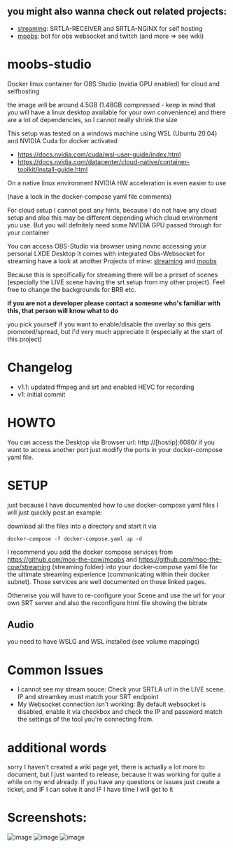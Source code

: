## you might also wanna check out related projects:
+ [streaming](https://github.com/moo-the-cow/streaming): SRTLA-RECEIVER and SRTLA-NGINX for self hosting
+ [moobs](https://github.com/moo-the-cow/moobs): bot for obs websocket and twitch (and more => see wiki)

# moobs-studio
Docker linux container for OBS Studio (nvidia GPU enabled) for cloud and selfhosting

the image will be around 4.5GB (1.48GB compressed - keep in mind that you will have a linux desktop available for your own convenience) and there are a lot of dependencies, so I cannot really shrink the size

This setup was tested on a windows machine using WSL (Ubuntu 20.04) and NVIDIA Cuda for docker activated
+ https://docs.nvidia.com/cuda/wsl-user-guide/index.html
+ https://docs.nvidia.com/datacenter/cloud-native/container-toolkit/install-guide.html

On a native linux environment NVIDIA HW acceleration is even easier to use

(have a look in the docker-compose yaml file comments)

For cloud setup I cannot post any hints, because I do not have any cloud setup and also this may be different depending which cloud environment you use.
But you will defnitely need some NVIDIA GPU passed through for your container

You can access OBS-Studio via browser using novnc accessing your personal LXDE Desktop
It comes with integrated Obs-Websocket for streaming have a look at another Projects of mine: [streaming](https://github.com/moo-the-cow/streaming) and [moobs](https://github.com/moo-the-cow/moobs)

Because this is specifically for streaming there will be a preset of scenes (especially the LIVE scene having the srt setup from my other project). Feel free to change the backgrounds for BRB etc.

**if you are not a developer please contact a someone who's familiar with this, that person will know what to do**

you pick yourself if you want to enable/disable the overlay so this gets promoted/spread, but I'd very much appreciate it (especially at the start of this project)

# Changelog
+ v1.1: updated ffmpeg and srt and enabled HEVC for recording
+ v1: initial commit

# HOWTO
You can access the Desktop via Browser url: http://[hostip]:6080/ if you want to access another port just modify the ports in your docker-compose yaml file.

# SETUP
just because I have documented how to use docker-compose yaml files I will just quickly post an example:

download all the files into a directory and start it via 

`docker-compose -f docker-compose.yaml up -d`

I recommend you add the docker compose services from https://github.com/moo-the-cow/moobs and https://github.com/moo-the-cow/streaming (streaming folder) into your docker-compose yaml file for the ultimate streaming experience (communicating within their docker subnet). Those services are well documented on those linked pages.

Otherwise you will have to re-configure your Scene and use the url for your own SRT server and also the reconfigure html file showing the bitrate

## Audio
you need to have WSLG and WSL installed (see volume mappings)

# Common Issues
+ I cannot see my stream souce: Check your SRTLA url in the LIVE scene. IP and streamkey must match your SRT endpoint
+ My Websocket connection isn't working: By default websocket is disabled, enable it via checkbox and check the IP and password match the settings of the tool you're connecting from.

# additional words
sorry I haven't created a wiki page yet, there is actually a lot more to document, but I just wanted to release, because it was working for quite a while on my end already. if you have any questions or issues just create a ticket, and IF I can solve it and IF I have time I will get to it

# Screenshots:
![image](https://user-images.githubusercontent.com/34907770/198009476-f77ce5dc-5e8b-4812-9886-165cf377028c.png)
![image](https://user-images.githubusercontent.com/34907770/198009599-4672367f-a3f8-4a73-acb5-c5071a362fb9.png)
![image](https://user-images.githubusercontent.com/34907770/198009630-35e4c77f-b33c-4a03-9f55-7d309c758ef7.png)

